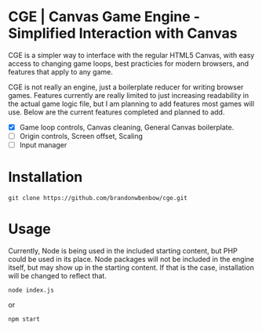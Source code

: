 # CGE | Canvas Game Engine - Simplified Interaction with Canvas

CGE is a simpler way to interface with the regular HTML5 Canvas, with easy access to changing game loops, best practicies for modern browsers, and features that apply to any game.

CGE is not really an engine, just a boilerplate reducer for writing browser games. Features currently are really limited to just increasing readability in the actual game logic file, but I am planning to add features most games will use. Below are the current features completed and planned to add.

- [x] Game loop controls, Canvas cleaning, General Canvas boilerplate.
- [ ] Origin controls, Screen offset, Scaling
- [ ] Input manager

# Installation

``` 
git clone https://github.com/brandonwbenbow/cge.git
```

# Usage

Currently, Node is being used in the included starting content, but PHP could be used in its place. Node packages will not be included in the engine itself, but may show up in the starting content. If that is the case, installation will be changed to reflect that.

``` 
node index.js 
```

or

``` 
npm start
```
